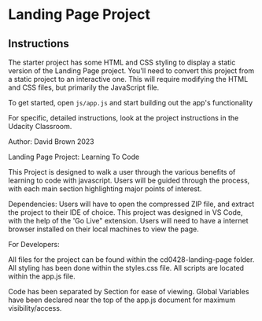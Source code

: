 # Landing Page Project

## Instructions

The starter project has some HTML and CSS styling to display a static version of the Landing Page project. You'll need to convert this project from a static project to an interactive one. This will require modifying the HTML and CSS files, but primarily the JavaScript file.

To get started, open `js/app.js` and start building out the app's functionality

For specific, detailed instructions, look at the project instructions in the Udacity Classroom.


Author: David Brown 2023

Landing Page Project: Learning To Code

This Project is designed to walk a user through the various benefits of learning to code with javascript. Users will be guided through the process, with each main section highlighting major points of interest. 


Dependencies:
Users will have to open the compressed ZIP file, and extract the project to their IDE of choice. This project was designed in VS Code, with the help of the 'Go Live" extension. Users will need to have a internet browser installed on their local machines to view the page. 


For Developers:

All files for the project can be found within the cd0428-landing-page folder. All styling has been done within the styles.css file. All scripts are located within the app.js file. 

Code has been separated by Section for ease of viewing. Global Variables have been declared near the top of the app.js document for maximum visibility/access. 
